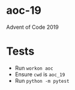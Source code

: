 # aoc-19
Advent of Code 2019

# Tests
- Run `workon aoc`
- Ensure `cwd` is `aoc_19`
- Run `python -m pytest`
